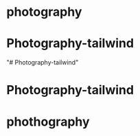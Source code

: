 # photography
# Photography-tailwind
"# Photography-tailwind" 
# Photography-tailwind
# phothography
